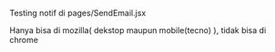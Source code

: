 Testing notif di pages/SendEmail.jsx

Hanya bisa di mozilla( dekstop maupun mobile(tecno) ), tidak bisa di chrome
